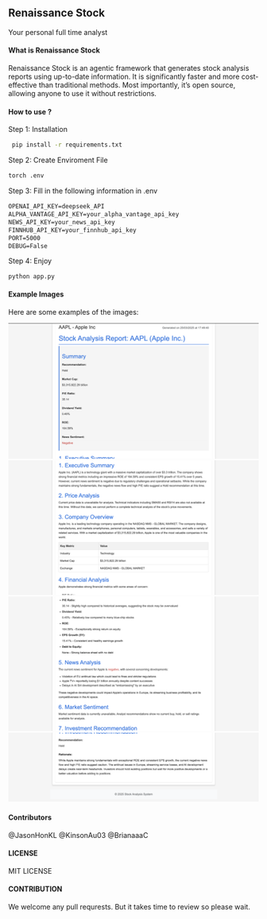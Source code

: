 ## Renaissance Stock
Your personal full time analyst 
#### What is Renaissance Stock
Renaissance Stock is an agentic framework that generates stock analysis reports using up-to-date information. It is significantly faster and more cost-effective than traditional methods. Most importantly, it’s open source, allowing anyone to use it without restrictions.


#### How to use ?
Step 1: Installation
```bash
 pip install -r requirements.txt
```

Step 2: Create Enviroment File
```bash 
torch .env
```

Step 3: Fill in the following information in .env
```
OPENAI_API_KEY=deepseek_API 
ALPHA_VANTAGE_API_KEY=your_alpha_vantage_api_key
NEWS_API_KEY=your_news_api_key
FINNHUB_API_KEY=your_finnhub_api_key
PORT=5000
DEBUG=False
```

Step 4: Enjoy
```bash
python app.py
``` 

#### Example Images

Here are some examples of the images:

![Apple 1](examples/apple_1.png)
![Apple 2](examples/apple_2.png)
![Apple 3](examples/apple_3.png)
![Apple 4](examples/apple_4.png)

#### Contributors
@JasonHonKL
@KinsonAu03
@BrianaaaC

#### LICENSE 
MIT LICENSE 

#### CONTRIBUTION 
We welcome any pull requrests. But it takes time to review so please wait. 
